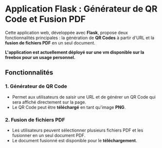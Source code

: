 # Application Flask : Générateur de QR Code et Fusion PDF

Cette application web, développée avec **Flask**, propose deux fonctionnalités principales : la génération de **QR Codes** à partir d'URL et la **fusion de fichiers PDF** en un seul document.

**L'application est actuellement déployé sur une vm disponible sur la freebox pour un usage personnel.**

## Fonctionnalités

### 1. Générateur de QR Code
- Permet aux utilisateurs de saisir une URL et de générer un QR Code qui sera affiché directement sur la page.
- Le QR Code peut être **téléchargé** en tant qu'image **PNG**.

### 2. Fusion de fichiers PDF
- Les utilisateurs peuvent sélectionner plusieurs fichiers PDF et les fusionner en un seul document PDF.
- Le document fusionné est disponible pour le **téléchargement**.




